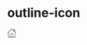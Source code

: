# outline-icon

<img src="img/accueil.png" alt="Markdown Monster icon" style="float: left; margin-right: 10px;" width="20" />
     
     
 

